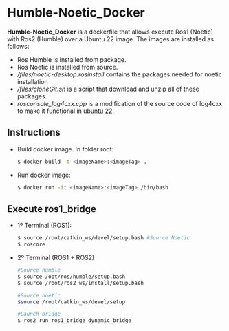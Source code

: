 # Humble-Noetic_Docker


**Humble-Noetic_Docker** is a dockerfile that allows execute Ros1 (Noetic) with Ros2 (Humble) over a Ubuntu 22 image.
The images are installed as follows:

- Ros Humble is installed from package.
- Ros Noetic is installed from source.
- */files/noetic-desktop.rosinstall* contains the packages needed for noetic installation
- */files/cloneGit.sh* is a script that download and unzip all of these packages.
- *rosconsole_log4cxx.cpp* is a modification of the source code of log4cxx to make it functional in ubuntu 22.

## Instructions

- Build docker image. In folder root:

	```bash
	$ docker build -t <imageName>:<imageTag> .
	```

- Run docker image: 

	```bash
	$ docker run -it <imageName>:<imageTag> /bin/bash
	```

## Execute ros1_bridge

- 1º Terminal (ROS1):

	```bash
	$ source /root/catkin_ws/devel/setup.bash #Source Noetic
	$ roscore
	```
	
- 2º Terminal (ROS1 + ROS2)

	```bash
	#Source humble
	$ source /opt/ros/humble/setup.bash 
	$ source /root/ros2_ws/install/setup.bash
	
	#Source noetic
	$source /root/catkin_ws/devel/setup
	
	#Launch bridge
	$ ros2 run ros1_bridge dynamic_bridge
	```
